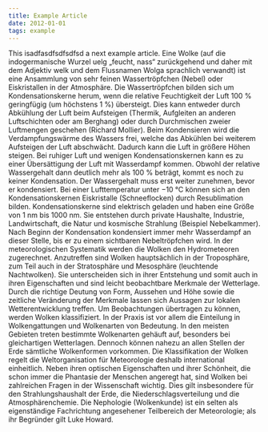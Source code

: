 ```yaml
---
title: Example Article
date: 2012-01-01
tags: example
---
```

This isadfasdfsdfsdfsd a next example article.
Eine Wolke (auf die indogermanische Wurzel uelg „feucht, nass“ zurückgehend und daher mit dem Adjektiv welk und dem Flussnamen Wolga sprachlich verwandt) ist eine Ansammlung von sehr feinen Wassertröpfchen (Nebel) oder Eiskristallen in der Atmosphäre.
Die Wassertröpfchen bilden sich um Kondensationskerne herum, wenn die relative Feuchtigkeit der Luft 100 % geringfügig (um höchstens 1 %) übersteigt. Dies kann entweder durch Abkühlung der Luft beim Aufsteigen (Thermik, Aufgleiten an anderen Luftschichten oder am Berghang) oder durch Durchmischen zweier Luftmengen geschehen (Richard Mollier). Beim Kondensieren wird die Verdampfungswärme des Wassers frei, welche das Abkühlen bei weiterem Aufsteigen der Luft abschwächt. Dadurch kann die Luft in größere Höhen steigen. Bei ruhiger Luft und wenigen Kondensationskernen kann es zu einer Übersättigung der Luft mit Wasserdampf kommen. Obwohl der relative Wassergehalt dann deutlich mehr als 100 % beträgt, kommt es noch zu keiner Kondensation. Der Wassergehalt muss erst weiter zunehmen, bevor er kondensiert. Bei einer Lufttemperatur unter −10 °C können sich an den Kondensationskernen Eiskristalle (Schneeflocken) durch Resublimation bilden. Kondensationskerne sind elektrisch geladen und haben eine Größe von 1 nm bis 1000 nm. Sie entstehen durch private Haushalte, Industrie, Landwirtschaft, die Natur und kosmische Strahlung (Beispiel Nebelkammer). Nach Beginn der Kondensation kondensiert immer mehr Wasserdampf an dieser Stelle, bis er zu einem sichtbaren Nebeltröpfchen wird. In der meteorologischen Systematik werden die Wolken den Hydrometeoren zugerechnet.
Anzutreffen sind Wolken hauptsächlich in der Troposphäre, zum Teil auch in der Stratosphäre und Mesosphäre (leuchtende Nachtwolken). Sie unterscheiden sich in ihrer Entstehung und somit auch in ihren Eigenschaften und sind leicht beobachtbare Merkmale der Wetterlage. Durch die richtige Deutung von Form, Aussehen und Höhe sowie die zeitliche Veränderung der Merkmale lassen sich Aussagen zur lokalen Wetterentwicklung treffen. Um Beobachtungen übertragen zu können, werden Wolken klassifiziert. In der Praxis ist vor allem die Einteilung in Wolkengattungen und Wolkenarten von Bedeutung. In den meisten Gebieten treten bestimmte Wolkenarten gehäuft auf, besonders bei gleichartigen Wetterlagen. Dennoch können nahezu an allen Stellen der Erde sämtliche Wolkenformen vorkommen. Die Klassifikation der Wolken regelt die Weltorganisation für Meteorologie deshalb international einheitlich.
Neben ihren optischen Eigenschaften und ihrer Schönheit, die schon immer die Phantasie der Menschen angeregt hat, sind Wolken bei zahlreichen Fragen in der Wissenschaft wichtig. Dies gilt insbesondere für den Strahlungshaushalt der Erde, die Niederschlagsverteilung und die Atmosphärenchemie. Die Nephologie (Wolkenkunde) ist ein selten als eigenständige Fachrichtung angesehener Teilbereich der Meteorologie; als ihr Begründer gilt Luke Howard.